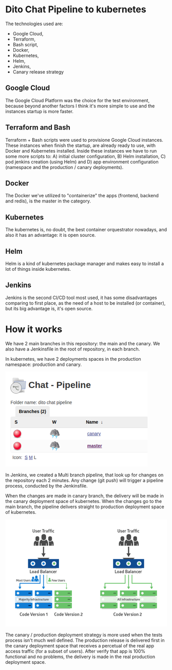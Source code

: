 # Dito Chat Pipeline to kubernetes

The technologies used are:
 - Google Cloud,
 - Terraform,
 - Bash script,
 - Docker,
 - Kubernetes,
 - Helm,
 - Jenkins,
 - Canary release strategy


Google Cloud
------------
The Google Cloud Platform was the choice for the test environment, because beyond another factors I think it's more simple to use and the instances startup is more faster.

Terraform and Bash
------------------
Terraform + Bash scripts were used to provisione Google Cloud instances. These instances when finish the startup, are already ready to use, with Docker and Kubernetes installed.
Inside these instances we have to run some more scripts to: A) initial cluster configuration, B) Helm installation, C) pod jenkins creation (using Helm) and D) app environment configuration (namespace and the production / canary deployments).

Docker
------
The Docker we've utilized to "containerize" the apps (frontend, backend and redis), is the master in the category.

Kubernetes
----------
The kubernetes is, no doubt, the best container orquestrator nowadays, and also it has an advantage: it is open source.

Helm
----
Helm is a kind of kubernetes package manager and makes easy to install a lot of things inside kubernetes.

Jenkins
-------
Jenkins is the second CI/CD tool most used, it has some disadvantages comparing to first place, as the need of a host to be installed (or container), but its big advantage is, it's open source.

How it works
==============
We have 2 main branches in this repository: the main and the canary. We also have a Jenkinsfile in the root of repository, in each branch.

In kubernetes, we have 2 deployments spaces in the production namespace: production and canary.

![jenkins-main-canary](pictures/dito-chat-main-canary.png)

In Jenkins, we created a Multi branch pipeline, that look up for changes on the repository each 2 minutes.
Any change (git push) will trigger a pipeline process, conducted by the Jenkinsfile.

When the changes are made in canary branch, the delivery will be made in the canary deployment space of kubernetes. When the changes go to the main branch, the pipeline delivers straight to production deployment space of kubernetes.

![canary-release-strategy](pictures/canary-release-strategy.png)

The canary / production deployment strategy is more used when the tests process isn't much well defined. The production release is delivered first in the canary deployment space that receives a percetual of the real app access traffic (for a subset of users). After verify that app is 100% functional and no problems, the delivery is made in the real production deployment space.
